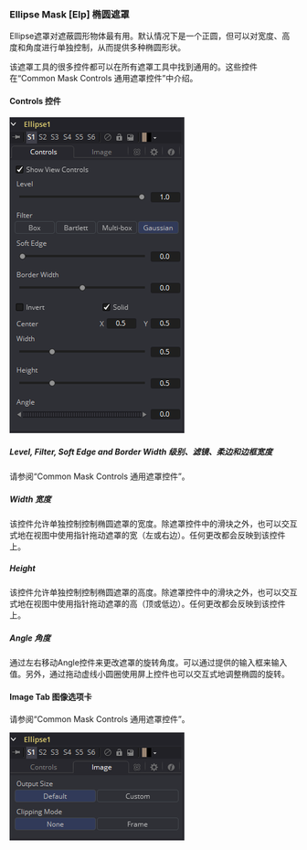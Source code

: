### Ellipse Mask [Elp] 椭圆遮罩

Ellipse遮罩对遮蔽圆形物体最有用。默认情况下是一个正圆，但可以对宽度、高度和角度进行单独控制，从而提供多种椭圆形状。

该遮罩工具的很多控件都可以在所有遮罩工具中找到通用的。这些控件在“Common Mask Controls 通用遮罩控件”中介绍。

#### Controls 控件

![Elp_Controls](images/Elp_Controls.png)

##### Level, Filter, Soft Edge and Border Width 级别、滤镜、柔边和边框宽度

请参阅“Common Mask Controls 通用遮罩控件”。

##### Width 宽度

该控件允许单独控制控制椭圆遮罩的宽度。除遮罩控件中的滑块之外，也可以交互式地在视图中使用指针拖动遮罩的宽（左或右边）。任何更改都会反映到该控件上。

##### Height

该控件允许单独控制控制椭圆遮罩的高度。除遮罩控件中的滑块之外，也可以交互式地在视图中使用指针拖动遮罩的高（顶或低边）。任何更改都会反映到该控件上。

##### Angle 角度

通过左右移动Angle控件来更改遮罩的旋转角度。可以通过提供的输入框来输入值。另外，通过拖动虚线小圆圈使用屏上控件也可以交互式地调整椭圆的旋转。

#### Image Tab 图像选项卡

请参阅“Common Mask Controls 通用遮罩控件”。

![Elp_ImageTab](images/Elp_ImageTab.png)